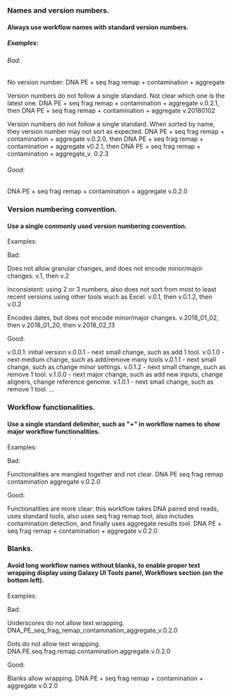 ### Names and version numbers.
#### Always use workflow names with standard version numbers.

<workflow name><version number>

##### Examples:

###### Bad:

No version number:
DNA PE + seq frag remap + contamination + aggregate

Version numbers do not follow a single standard. Not clear which one is the latest one.
DNA PE + seq frag remap + contamination + aggregate v.0.2.1, then DNA PE + seq frag remap + contamination + aggregate v.20180102

Version numbers do not follow a single standard. When sorted by name, they version number may not sort as expected.
DNA PE + seq frag remap + contamination + aggregate v.0.2.0, then DNA PE + seq frag remap + contamination + aggregate v0.2.1, then DNA PE + seq frag remap + contamination + aggregate_v. 0.2.3

###### Good:

DNA PE + seq frag remap + contamination + aggregate v.0.2.0


### Version numbering convention.
#### Use a single commonly used version numbering convention.

Examples:

Bad:

Does not allow granular changes, and does not encode minor/major changes.
v.1, then v.2

Inconsistent: using 2 or 3 numbers, also does not sort from most to least recent versions using other tools wuch as Excel.
v.0.1, then v.0.1.2, then v.0.2

Encodes dates, but does not encode minor/major changes.
v.2018_01_02, then v.2018_01_20, then v.2018_02_13


Good:

v.0.0.1: initial version
v.0.0.1 - next small change, such as add 1 tool.
v.0.1.0 - next medium change, such as add/remove many tools
v.0.1.1 - next small change, such as change minor settings.
v.0.1.2 - next small change, such as remove 1 tool.
v.1.0.0 - next major change, such as add new inputs, change aligners, change reference genome.
v.1.0.1 - next small change, such as remove 1 tool.
...

### Workflow functionalities.
#### Use a single standard delimiter, such as "+" in workflow names to show major workflow functionalities.

Examples:

Bad:

Functionalities are mangled together and not clear.
DNA PE seq frag remap contamination aggregate v.0.2.0 

Good:

Functionalities are more clear: this workflow takes DNA paired end reads, uses standard tools, also uses seq frag remap tool, also includes contamination detection, and finally uses aggregate results tool.
DNA PE + seq frag remap + contamination + aggregate v.0.2.0

### Blanks.
#### Avoid long workflow names without blanks, to enable proper text wrapping display using Galaxy UI Tools panel, Workflows section (on the bottom left).

Examples:

Bad:

Underscores do not allow text wrapping.
DNA_PE_seq_frag_remap_contamination_aggregate_v.0.2.0

Dots do not allow text wrapping.
DNA.PE.seq.frag.remap.contamination.aggregate.v.0.2.0

Good:

Blanks allow wrapping.
DNA PE + seq frag remap + contamination + aggregate v.0.2.0
